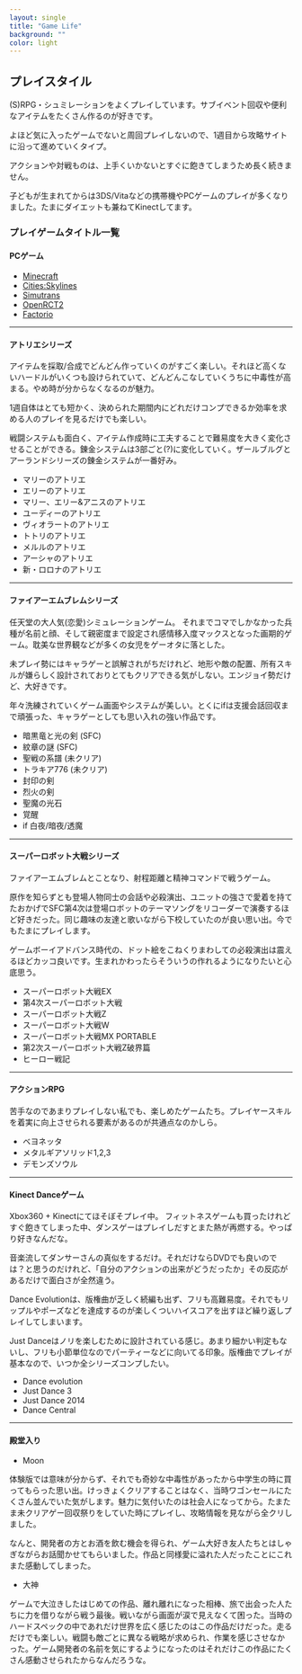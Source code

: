 ```yaml
---
layout: single
title: "Game Life"
background: ""
color: light
---
```


## プレイスタイル

(S)RPG・シュミレーションをよくプレイしています。サブイベント回収や便利なアイテムをたくさん作るのが好きです。

よほど気に入ったゲームでないと周回プレイしないので、1週目から攻略サイトに沿って進めていくタイプ。

アクションや対戦ものは、上手くいかないとすぐに飽きてしまうため長く続きません。

子どもが生まれてからは3DS/Vitaなどの携帯機やPCゲームのプレイが多くなりました。たまにダイエットも兼ねてKinectしてます。

### プレイゲームタイトル一覧

#### PCゲーム

* [Minecraft](https://minecraft.net/ja-jp/)
* [Cities:Skylines](https://www.paradoxplaza.com/cities-skylines/CSCS00GSK-MASTER.html)
* [Simutrans](https://www.simutrans.com/en/)
* [OpenRCT2](https://openrct2.org/)
* [Factorio](https://www.factorio.com/)

---

#### アトリエシリーズ

アイテムを採取/合成でどんどん作っていくのがすごく楽しい。それほど高くないハードルがいくつも設けられていて、どんどんこなしていくうちに中毒性が高まる。やめ時が分からなくなるのが魅力。

1週自体はとても短かく、決められた期間内にどれだけコンプできるか効率を求める人のプレイを見るだけでも楽しい。

戦闘システムも面白く、アイテム作成時に工夫することで難易度を大きく変化させることができる。錬金システムは3部ごと(?)に変化していく。ザールブルグとアーランドシリーズの錬金システムが一番好み。

* マリーのアトリエ
* エリーのアトリエ
* マリー、エリー&アニスのアトリエ
* ユーディーのアトリエ
* ヴィオラートのアトリエ
* トトリのアトリエ
* メルルのアトリエ
* アーシャのアトリエ
* 新・ロロナのアトリエ

---

#### ファイアーエムブレムシリーズ

任天堂の大人気(恋愛)シミュレーションゲーム。 それまでコマでしかなかった兵種が名前と顔、そして親密度まで設定され感情移入度マックスとなった画期的ゲーム。耽美な世界観などが多くの女児をゲーオタに落とした。

未プレイ勢にはキャラゲーと誤解されがちだけれど、地形や敵の配置、所有スキルが嫌らしく設計されておりとてもクリアできる気がしない。エンジョイ勢だけど、大好きです。

年々洗練されていくゲーム画面やシステムが美しい。とくにifは支援会話回収まで頑張った、キャラゲーとしても思い入れの強い作品です。

* 暗黒竜と光の剣 (SFC)
* 紋章の謎 (SFC)
* 聖戦の系譜 (未クリア)
* トラキア776  (未クリア)
* 封印の剣
* 烈火の剣
* 聖魔の光石
* 覚醒
* if 白夜/暗夜/透魔

---

#### スーパーロボット大戦シリーズ

ファイアーエムブレムとことなり、射程距離と精神コマンドで戦うゲーム。

原作を知らずとも登場人物同士の会話や必殺演出、ユニットの強さで愛着を持てたおかげでSFC第4次は登場ロボットのテーマソングをリコーダーで演奏するほど好きだった。同じ趣味の友達と歌いながら下校していたのが良い思い出。今でもたまにプレイします。

ゲームボーイアドバンス時代の、ドット絵をこねくりまわしての必殺演出は震えるほどカッコ良いです。生まれかわったらそういうの作れるようになりたいと心底思う。

* スーパーロボット大戦EX
* 第4次スーパーロボット大戦
* スーパーロボット大戦Z
* スーパーロボット大戦W
* スーパーロボット大戦MX PORTABLE
* 第2次スーパーロボット大戦Z破界篇
* ヒーロー戦記

---

#### アクションRPG

苦手なのであまりプレイしない私でも、楽しめたゲームたち。プレイヤースキルを着実に向上させられる要素があるのが共通点なのかしら。

* ベヨネッタ
* メタルギアソリッド1,2,3
* デモンズソウル

---

#### Kinect Danceゲーム

Xbox360 + Kinectにてほそぼそプレイ中。 フィットネスゲームも買ったけれどすぐ飽きてしまった中、ダンスゲーはプレイしだすとまた熱が再燃する。やっぱり好きなんだな。

音楽流してダンサーさんの真似をするだけ。それだけならDVDでも良いのでは？と思うのだけれど、「自分のアクションの出来がどうだったか」その反応があるだけで面白さが全然違う。

Dance Evolutionは、版権曲が乏しく続編も出ず、フリも高難易度。それでもリップルやポーズなどを達成するのが楽しくついハイスコアを出すほど繰り返しプレイしてしまいます。

Just Danceはノリを楽しむために設計されている感じ。あまり細かい判定もないし、フリも小節単位なのでパーティーなどに向いてる印象。版権曲でプレイが基本なので、いつか全シリーズコンプしたい。

* Dance evolution
* Just Dance 3
* Just Dance 2014
* Dance Central

---

#### 殿堂入り
* Moon

体験版では意味が分からず、それでも奇妙な中毒性があったから中学生の時に買ってもらった思い出。けっきょくクリアすることはなく、当時ワゴンセールにたくさん並んでいた気がします。魅力に気付いたのは社会人になってから。たまたま未クリアゲー回収祭りをしていた時にプレイし、攻略情報を見ながら全クリしました。

なんと、開発者の方とお酒を飲む機会を得られ、ゲーム大好き友人たちとはしゃぎながらお話聞かせてもらいました。作品と同様愛に溢れた人だったことにこれまた感動してしまった。

* 大神

ゲームで大泣きしたはじめての作品、離れ離れになった相棒、旅で出会った人たちに力を借りながら戦う最後。戦いながら画面が涙で見えなくて困った。当時のハードスペックの中であれだけ世界を広く感じたのはこの作品だけだった。走るだけでも楽しい。戦闘も敵ごとに異なる戦略が求められ、作業を感じさせなかった。ゲーム開発者の名前を気にするようになったのはそれだけこの作品にたくさん感動させられたからなんだろうな。
